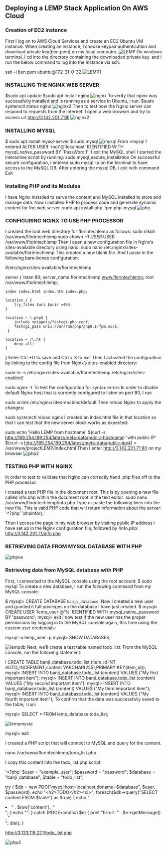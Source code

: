 ## Deploying a LEMP Stack Application On AWS Cloud
### Creation of EC2 Instance
First I log on to AWS Cloud Services and create an EC2 Ubuntu VM instance. When creating an instance, I choose keypair authentication and download private key(ben.pem) on my local computer.
![LEMP](https://github.com/Oolabanji/DevOps_Projects/assets/136812420/78363c41-bb09-4e10-8425-5627ac4e7f36)
On windows terminal, I cd into the directory containing the downloaded private key. and i run the below command to log into the instance via ssh:

ssh -i ben.pem ubuntu@172-31-0-32
![LEMP1](https://github.com/Oolabanji/DevOps_Projects/assets/136812420/a8ba282d-a873-467a-a124-ac4528282013)
### INSTALLING THE NGINX WEB SERVER
$sudo apt update
$sudo apt install nginx
![nginx](https://github.com/Oolabanji/DevOps_Projects/assets/136812420/a95439eb-a56e-4e66-85a8-d0c13f8a045d)
To verify that nginx was successfully installed and is running as a service in Ubuntu, i run:
$sudo systemctl status nginx
![nginx2](https://github.com/Oolabanji/DevOps_Projects/assets/136812420/3d10d3bc-9ab3-4f1c-adbd-37908f82d7e6)
Then  to test how the Nginx server can respond to requests from the Internet. I open a web browser and try to access url http://3.142.201.71🈵
![nginx2](https://github.com/Oolabanji/DevOps_Projects/assets/136812420/b88897c2-8feb-4194-9dee-fc4716635c5b)
###  INSTALLING MYSQL
$ sudo apt install mysql-server
$ sudo mysql
![mysql](https://github.com/Oolabanji/DevOps_Projects/assets/136812420/bc890118-c876-4016-875e-5779e70605f4)
From >mysql
I entered ALTER USER 'root'@'localhost' IDENTIFIED WITH mysql_native_password BY 'PassWord.1';
I exit the MySQL shell
I started the interactive script by running: sudo mysql_secure_installation
On successful secure configuration, i entered sudo mysql -p on the terminal to have access to the MySQL DB.
After entering the mysql DB, i exit with command Exit
### Installing PHP and its Modules
I have Nginx installed to serve the content and MySQL installed to store and manage data. Now i installed PHP to process code and generate dynamic content for the web server.
sudo apt install php-fpm php-mysql
![php](https://github.com/Oolabanji/DevOps_Projects/assets/136812420/4d3f706d-0551-47b4-8120-2e4177b9ce64)
### CONFIGURING NGINX TO USE PHP PROCESSOR
I created the root web directory for florintechlemp as follows:
sudo mkdir /var/www/florintechlemp
sudo chown -R $USER:$USER /var/www/florintechlemp
Then I open a new configuration file in Nginx’s sites-available directory using nano.
sudo nano /etc/nginx/sites-available/florintechlemp
This created a new blank file. And I paste in the following bare-bones configuration:

#/etc/nginx/sites-available/florintechlemp

server {
    listen 80;
    server_name florintechlemp www.florintechlemp;
    root /var/www/florintechlemp;

    index index.html index.htm index.php;

    location / {
        try_files $uri $uri/ =404;
    }

    location ~ \.php$ {
        include snippets/fastcgi-php.conf;
        fastcgi_pass unix:/var/run/php/php8.1-fpm.sock;
     }

    location ~ /\.ht {
        deny all;
    }

}
Enter Ctrl +O to save and Ctrl + X to exit
Then I activated the configuration by linking to the config file from Nginx’s sites-enabled directory:

sudo ln -s /etc/nginx/sites-available/florintechlemp /etc/nginx/sites-enabled/

sudo nginx -t
To test the configuration for syntax errors
In order to disable default Nginx host that is currently configured to listen on port 80, I run

sudo unlink /etc/nginx/sites-enabled/default
Then reload Nginx to apply the changes:

sudo systemctl reload nginx
I created an index.html file in that location so that I can test that the new server block works as expected:

sudo echo 'Hello LEMP from hostname' $(curl -s http://169.254.169.254/latest/meta-data/public-hostname) 'with public IP' $(curl -s http://169.254.169.254/latest/meta-data/public-ipv4) > /var/www/projectLEMP/index.html
Then I enter http://3.142.201.71:80 on my browser
![php2](https://github.com/Oolabanji/DevOps_Projects/assets/136812420/d84d5574-0e76-4190-b7a1-8f8b9307a7e8)
### TESTING PHP WITH NGINX
In order to test to validate that Nginx can correctly hand .php files off to the PHP processor.

I created a test PHP file in the document root. This is by opening a new file called info.php within the document root in the text editor:
sudo nano /var/www/florintechlemp/info.php
Type or paste the following lines into the new file. This is valid PHP code that will return information about the server:
'<?php'
'phpinfo();'

Then I access the page in my web browser by visiting public IP address i have set up in the Nginx configuration file, followed by /info.php:
http://3.142.201.71/info.php



### RETRIEVING DATA FROM MYSQL DATABASE WITH PHP

![phpve](https://github.com/Oolabanji/DevOps_Projects/assets/136812420/0c39abe8-87a1-4fee-aab6-d22db04708d0)
### Retrieving data from MySQL database with PHP
First, I connected to the MySQL console using the root account:
$ sudo mysql
To create a new database, I run the following command from my MySQL console:

$ mysql> CREATE DATABASE `banji_database`;
Now I created a new user and granted it full privileges on the database I have just created.
$ mysql>  CREATE USER 'lemp_user'@'%' IDENTIFIED WITH mysql_native_password BY 'password';
mysql> exit
I now  test if the new user has the proper permissions by logging in to the MySQL console again, this time using the custom user credentials:

mysql -u lemp_user -p
mysql> SHOW DATABASES;

![lempdb](https://github.com/Oolabanji/test_/assets/136812420/9f14fe72-1bd7-45e2-82fd-c22362ce8ef7)
Next, we’ll create a test table named todo_list. From the MySQL console, run the following statement:


I CREATE TABLE banji_database.todo_list (item_id INT AUTO_INCREMENT,content VARCHAR(255),PRIMARY KEY(item_id));
mysql> INSERT INTO banji_database.todo_list (content) VALUES ("My first important item");
mysql> INSERT INTO banji_database.todo_list (content) VALUES ("My second important item");
mysql> INSERT INTO banji_database.todo_list (content) VALUES ("My third important item");
mysql> INSERT INTO banji_database.todo_list (content) VALUES ("My fourth important item");
To confirm that the data was successfully saved to the table, I run:

mysql>  SELECT * FROM lemp_database.todo_list;

![lempmysql](https://github.com/Oolabanji/test_/assets/136812420/57c2fa9d-33db-4298-b0ea-3fc0e4c08de6)

mysql> exit

I created a PHP script that will connect to MySQL and query for the content.

nano /var/www/florintechlemp/todo_list.php


I copy this content into the todo_list.php script:

'<?php'
$user = "example_user";
$password = "password";
$database = "banji_database";
$table = "todo_list";

try {
  $db = new PDO("mysql:host=localhost;dbname=$database", $user, $password);
  echo "<h2>TODO</h2><ol>";
  foreach($db->query("SELECT content FROM $table") as $row) {
    echo "<li>" . $row['content'] . "</li>";
  }
  echo "</ol>";
} catch (PDOException $e) {
    print "Error!: " . $e->getMessage() . "<br/>";
    die();
}

http://3.133.118.221/todo_list.php

![php4](https://github.com/Oolabanji/test_/assets/136812420/cfa2a8c0-c922-4e61-a6f1-aaac898af5e0)
